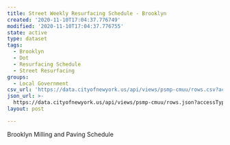 ```yaml
---
title: Street Weekly Resurfacing Schedule - Brooklyn
created: '2020-11-10T17:04:37.776749'
modified: '2020-11-10T17:04:37.776755'
state: active
type: dataset
tags:
  - Brooklyn
  - Dot
  - Resurfacing Schedule
  - Street Resurfacing
groups:
  - Local Government
csv_url: 'https://data.cityofnewyork.us/api/views/psmp-cmuu/rows.csv?accessType=DOWNLOAD'
json_url: >-
  https://data.cityofnewyork.us/api/views/psmp-cmuu/rows.json?accessType=DOWNLOAD
layout: post

---
```

Brooklyn Milling and Paving Schedule
